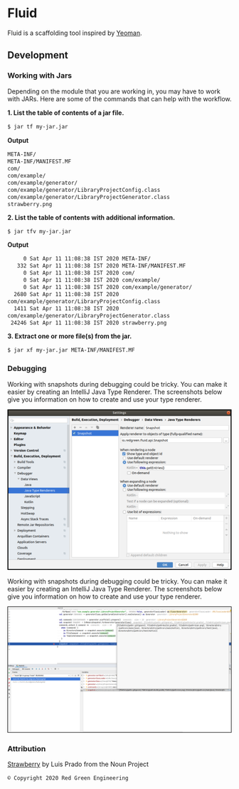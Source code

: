 # Fluid
Fluid is a scaffolding tool inspired by [Yeoman](https://yeoman.io/).

## Development
### Working with Jars
Depending on the module that you are working in, you may have to work with JARs. Here are some of the commands that can help with the workflow.

**1. List the table of contents of a jar file.**
```bash
$ jar tf my-jar.jar
```

**Output**
```
META-INF/
META-INF/MANIFEST.MF
com/
com/example/
com/example/generator/
com/example/generator/LibraryProjectConfig.class
com/example/generator/LibraryProjectGenerator.class
strawberry.png
```

**2. List the table of contents with additional information.**
```bash
$ jar tfv my-jar.jar
```

**Output**
```
     0 Sat Apr 11 11:08:38 IST 2020 META-INF/
   332 Sat Apr 11 11:08:38 IST 2020 META-INF/MANIFEST.MF
     0 Sat Apr 11 11:08:38 IST 2020 com/
     0 Sat Apr 11 11:08:38 IST 2020 com/example/
     0 Sat Apr 11 11:08:38 IST 2020 com/example/generator/
  2680 Sat Apr 11 11:08:38 IST 2020 com/example/generator/LibraryProjectConfig.class
  1411 Sat Apr 11 11:08:38 IST 2020 com/example/generator/LibraryProjectGenerator.class
 24246 Sat Apr 11 11:08:38 IST 2020 strawberry.png
```

**3. Extract one or more file(s) from the jar.**
```bash
$ jar xf my-jar.jar META-INF/MANIFEST.MF 
```

### Debugging
Working with snapshots during debugging could be tricky. You can make it easier by creating an IntelliJ Java Type Renderer. The screenshots below give you information on how to create and use your type renderer.

![alt text](docs/images/snapshot-type-renderer.png "type renderer")

Working with snapshots during debugging could be tricky. You can make it easier by creating an IntelliJ Java Type Renderer. The screenshots below give you information on how to create and use your type renderer. 

![alt text](docs/images/snapshot-debug-view.png "debug run")

### Attribution
[Strawberry](core/src/test/resources/strawberry.png) by Luis Prado from the Noun Project

```
© Copyright 2020 Red Green Engineering
```

